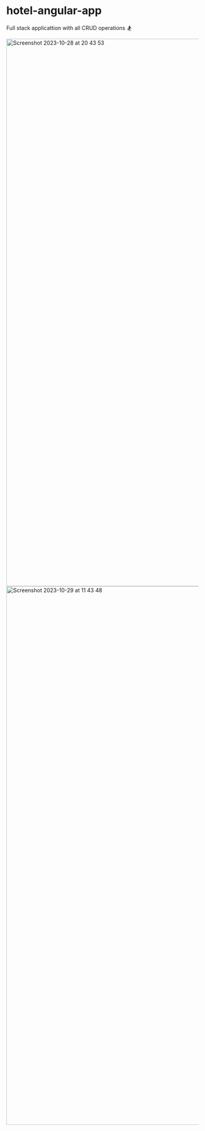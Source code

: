 # hotel-angular-app

 Full stack applicattion with all CRUD operations 🏂

<img width="1435" alt="Screenshot 2023-10-28 at 20 43 53" src="https://github.com/klubinskak/hotel-angular-app/assets/76222513/ce8503d6-e490-48d1-bd16-a55c459a1887">


<img width="1412" alt="Screenshot 2023-10-29 at 11 43 48" src="https://github.com/klubinskak/hotel-angular-app/assets/76222513/edf0b11d-ab7c-4fb1-97ea-0b5fc9d180d9">
